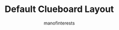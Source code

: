 ---
layout: layouts/keymapdb_entry.njk
OS: []
author: manofinterests
firmware: QMK
hasHomeRowMods: False
hasLetterOnThumb: False
keymapImage: https://i.imgur.com/7Capi8W.png
keyCount: 66
keyboard: Clueboard 66%
baseLayouts: ["QWERTY"]
languages: ['English']
layerCount: 3
title: "Default Clueboard Layout"
isSplit: False
stagger: row
summary: 
keymapUrl: https://github.com/manofinterests/qmk_firmware/tree/master/keyboards/clueboard/66/keymaps/manofinterests
writeup: https://github.com/manofinterests/qmk_firmware/tree/master/keyboards/clueboard/66/keymaps/manofinterests/readme.md
---